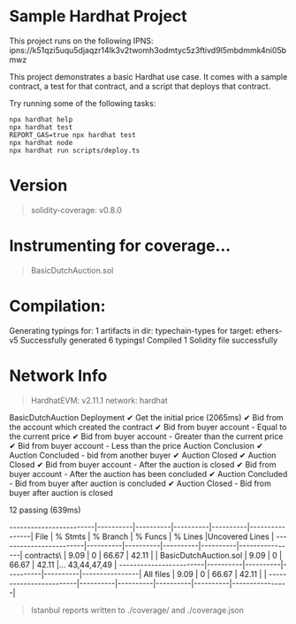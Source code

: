 # Sample Hardhat Project

This project runs on the following IPNS:
ipns://k51qzi5uqu5djaqzr14lk3v2twomh3odmtyc5z3ftivd9l5mbdmmk4ni05bmwz

This project demonstrates a basic Hardhat use case. It comes with a sample contract, a test for that contract, and a script that deploys that contract.

Try running some of the following tasks:

```shell
npx hardhat help
npx hardhat test
REPORT_GAS=true npx hardhat test
npx hardhat node
npx hardhat run scripts/deploy.ts
```


Version
=======
> solidity-coverage: v0.8.0

Instrumenting for coverage...
=============================

> BasicDutchAuction.sol

Compilation:
============

Generating typings for: 1 artifacts in dir: typechain-types for target: ethers-v5
Successfully generated 6 typings!
Compiled 1 Solidity file successfully

Network Info
============
> HardhatEVM: v2.11.1
> network:    hardhat



  BasicDutchAuction
    Deployment
      ✔ Get the initial price (2065ms)
      ✔ Bid from the account which created the contract
      ✔ Bid from buyer account - Equal to the current price
      ✔ Bid from buyer account - Greater than the current price
      ✔ Bid from buyer account - Less than the price
    Auction Conclusion
      ✔ Auction Concluded - bid from another buyer
      ✔ Auction Closed
      ✔ Auction Closed
      ✔ Bid from buyer account - After the auction is closed
      ✔ Bid from buyer account - After the auction has been concluded
      ✔ Auction Concluded - Bid from buyer after auction is concluded
      ✔ Auction Closed - Bid from buyer after auction is closed


  12 passing (639ms)

------------------------|----------|----------|----------|----------|----------------|
File                    |  % Stmts | % Branch |  % Funcs |  % Lines |Uncovered Lines |
------------------------|----------|----------|----------|----------|----------------|
 contracts\             |     9.09 |        0 |    66.67 |    42.11 |                |
  BasicDutchAuction.sol |     9.09 |        0 |    66.67 |    42.11 |... 43,44,47,49 |
------------------------|----------|----------|----------|----------|----------------|
All files               |     9.09 |        0 |    66.67 |    42.11 |                |
------------------------|----------|----------|----------|----------|----------------|

> Istanbul reports written to ./coverage/ and ./coverage.json
